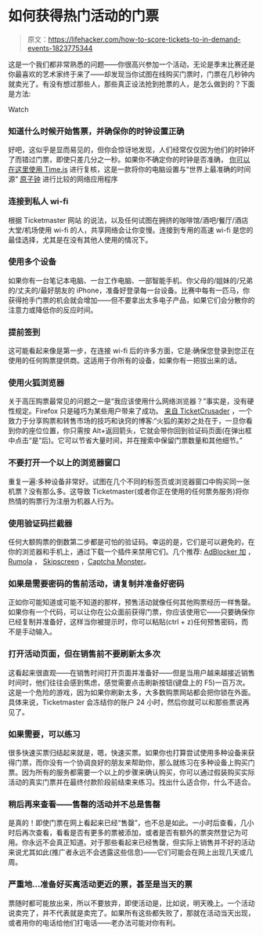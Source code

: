# 如何获得热门活动的门票

> 原文：<https://lifehacker.com/how-to-score-tickets-to-in-demand-events-1823775344>

这是一个我们都非常熟悉的问题——你很高兴参加一个活动，无论是季末比赛还是你最喜欢的艺术家终于来了——却发现当你试图在线购买门票时，门票在几秒钟内就卖光了。有没有想过那些人，那些真正设法抢到抢票的人，是怎么做到的？下面是方法:

Watch

### 知道什么时候开始售票，并确保你的时钟设置正确

好吧，这似乎是显而易见的，但你会惊讶地发现，人们经常仅仅因为他们的时钟坏了而错过门票，即使只差几分之一秒。如果你不确定你的时钟是否准确， [你可以在这里使用 Time.is](https://lifehacker.com/double-check-the-accuracy-of-your-clock-at-time-is-5892542#_ga=2.180853415.1830393297.1521726272-2116083491.1521480580) 进行复核，这是一款将你的电脑设置与“世界上最准确的时间源” [原子钟](https://en.wikipedia.org/wiki/Atomic_clock) 进行比较的网络应用程序

### **连接到私人 wi-fi**

根据 Ticketmaster 网站 的说法，以及任何试图在拥挤的咖啡馆/酒吧/餐厅/酒店大堂/机场使用 wi-fi 的人，共享网络会让你变慢。连接到专用的高速 wi-fi 是您的最佳选择，尤其是在没有其他人使用的情况下。

### **使用多个设备**

如果你有一台笔记本电脑、一台工作电脑、一部智能手机、你父母的/姐妹的/兄弟的/丈夫的/最好朋友的 iPhone，准备好登录每一台设备。比赛中每有一匹马，你获得抢手门票的机会就会增加——但不要拿出太多电子产品，如果它们会分散你的注意力或降低你的反应时间。

### 提前签到

这可能看起来像是第一步，在连接 wi-fi 后的许多方面，它是:确保您登录到您正在使用的任何购票提供商。这适用于你所有的设备，如果你有一把拔出来的话。

### **使用火狐浏览器**

关于高压购票最常见的问题之一是“我应该使用什么网络浏览器？”事实是，没有硬性规定。Firefox 只是碰巧为某些用户带来了成功。 [来自 TicketCrusader](http://ticketcrusader.com/tips-for-before-tickets-go-on-sale/ticketmaster-tips-tricks/ticketmaster-web-browser-tips-tricks/) ，一个致力于分享购票和转售市场的技巧和诀窍的博客:“火狐的美妙之处在于，一旦你看到你的座位位置，你只需按 Alt+返回箭头，它就会带你回到验证码页面(在弹出框中点击“是”后)。它可以节省大量时间，并在搜索中保留门票数量和其他细节。”

### 不要打开一个以上的浏览器窗口

重复一遍:多种设备非常好。试图在几个不同的标签页或浏览器窗口中购买同一张机票？没有那么多。这导致 Ticketmaster(或者你正在使用的任何票务服务)将你热情的购票行为注册为机器人行为。

### 使用验证码拦截器

任何大额购票的倒数第二步都是可怕的验证码。幸运的是，它们是可以避免的，在你的浏览器和手机上，通过下载一个插件来禁用它们。几个推荐: [AdBlocker 加](https://adblockplus.org/) ， [Rumola](https://chrome.google.com/webstore/detail/rumola-bypass-captcha/bjjgbdlbgjeoankjijbmheneoekbghcg) ， [Skipscreen](https://addons.mozilla.org/en-us/firefox/addon/skipscreen-incredible-rapidsha/) ，[Captcha Monster](https://www.captchamonster.com/)。

### 如果是需要密码的售前活动，请复制并准备好密码

正如你可能知道或可能不知道的那样，预售活动就像任何其他购票经历一样售罄。如果你有一个代码，可以让你在公众面前获得门票，你应该使用它——只要确保你已经复制并准备好，这样当你被提示时，你可以粘贴(ctrl + z)任何预售密码，而不是手动输入。

### 打开活动页面，但在销售前不要刷新太多次

这看起来很直观——在销售时间打开页面并准备好——但是当用户越来越接近销售时间时，他们往往会感到焦虑，感觉需要点击刷新按钮(键盘上的 F5)一百万次。这是一个危险的游戏，因为如果你刷新太多，大多数购票网站都会把你锁在外面。具体来说，Ticketmaster 会冻结你的账户 24 小时，然后你就可以和那些票说再见了。

### 如果需要，可以练习

很多快速买票归结起来就是，嗯，快速买票。如果你也打算尝试使用多种设备来获得门票，而你没有一个协调良好的朋友来帮助你，那么就练习在多种设备上购买门票。因为所有的服务都需要一个以上的步骤来确认购买，你可以通过假装购买实际活动的真实门票并在最终付款阶段前结束来练习。找出什么适合你，什么不适合。

### 稍后再来查看——售罄的活动并不总是售罄

是真的！即使门票在网上看起来已经“售罄”，也不总是如此。一小时后查看，几小时后再次查看，看看是否有更多的票被添加，或者是否有额外的票突然登记为可用。你永远不会真正知道。对于那些看起来已经售罄，但实际上销售并不好的活动来说尤其如此(推广者永远不会透露这些信息)——它们可能会在网上出现几天或几周。

### 严重地...准备好买离活动更近的票，甚至是当天的票

票随时都可能放出来，所以不要放弃，即使活动是，比如说，明天晚上。一个活动说卖完了，并不代表就是卖完了。如果所有这些都失败了，那就在活动当天出现，或者用你的电话给他们打电话——老办法可能对你有利。